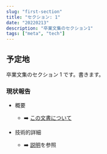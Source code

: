 ```yaml
---
slug: "first-section"
title: "セクション: 1"
date: "20220213"
description: "卒業文集のセクション1"
tags: ["meta", "tech"]
---
```


## 予定地

卒業文集のセクション 1 です。書きます。

### 現状報告

- 概要

  - :arrow_right: [この文書について](/grad_essay/posts/about)

- 技術的詳細
  - :arrow_right: [説明](/blog/posts/blog-renewal)を参照
